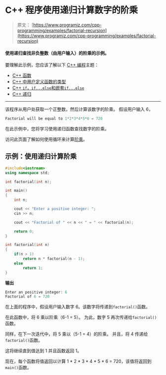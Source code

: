 # C++ 程序使用递归计算数字的阶乘

> 原文： [https://www.programiz.com/cpp-programming/examples/factorial-recursion](https://www.programiz.com/cpp-programming/examples/factorial-recursion)

#### 使用递归查找非负整数（由用户输入）的阶乘的示例。

要理解此示例，您应该了解以下 [C++ 编程](/cpp-programming "C++ tutorial")主题：

*   [C++ 函数](/cpp-programming/function)
*   [C++ 中用户定义函数的类型](/cpp-programming/user-defined-function-types)
*   [C++ `if`，`if...else`和嵌套`if...else`](/cpp-programming/if-else)
*   [C++ 递归](/cpp-programming/recursion)

* * *

该程序从用户处获取一个正整数，然后计算该数字的阶乘。 假设用户输入 6，

```cpp
Factorial will be equal to 1*2*3*4*5*6 = 720

```

在此示例中，您将学习使用递归函数查找数字的阶乘。

访问此页面了解如何使用循环来计算[阶乘](/cpp-programming/examples/factorial "Source Code to find factorial")。

## 示例：使用递归计算阶乘

```cpp
#include<iostream>
using namespace std;

int factorial(int n);

int main()
{
    int n;

    cout << "Enter a positive integer: ";
    cin >> n;

    cout << "Factorial of " << n << " = " << factorial(n);

    return 0;
}

int factorial(int n)
{
    if(n > 1)
        return n * factorial(n - 1);
    else
        return 1;
} 
```

**输出**

```cpp
Enter an positive integer: 6
Factorial of 6 = 720
```

在上面的程序中，假设用户输入数字 6。该数字将传递到`factorial()`函数。

在此函数中，将 6 乘以阶乘（6-1 = 5）。 为此，数字 5 再次传递给`factorial()`函数。

同样，在下一次迭代中，将 5 乘以（5-1 = 4）的阶乘。 并且，将 4 传递给`factorial()`函数。

这将继续直到值达到 1 并且函数返回 1。

现在，每个函数将值返回以计算 1 * 2 * 3 * 4 * 5 * 6 = 720，该值将返回到`main()`函数。